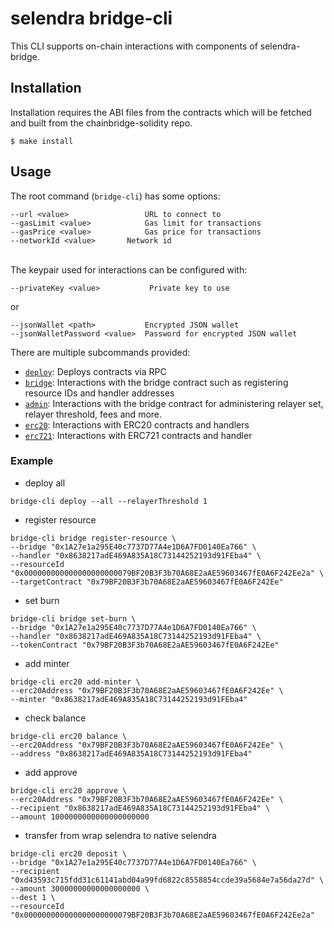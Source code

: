 # selendra bridge-cli
This CLI supports on-chain interactions with components of selendra-bridge.

## Installation 

Installation requires the ABI files from the contracts which will be fetched and built from the chainbridge-solidity repo.
```
$ make install
```

## Usage 

The root command (`bridge-cli`) has some options:
```
--url <value>                 URL to connect to
--gasLimit <value>            Gas limit for transactions 
--gasPrice <value>            Gas price for transactions 
--networkId <value>	      Network id
```
\
The keypair used for interactions can be configured with:
```
--privateKey <value>           Private key to use
```
or
```
--jsonWallet <path>           Encrypted JSON wallet
--jsonWalletPassword <value>  Password for encrypted JSON wallet
```

There are multiple subcommands provided:

- [`deploy`](docs/deploy.md): Deploys contracts via RPC
- [`bridge`](docs/bridge.md): Interactions with the bridge contract such as registering resource IDs and handler addresses
- [`admin`](docs/admin.md): Interactions with the bridge contract for administering relayer set, relayer threshold, fees and more.
- [`erc20`](docs/erc20.md): Interactions with ERC20 contracts and handlers
- [`erc721`](docs/erc721.md): Interactions with ERC721 contracts and handler

### Example
- deploy all
```
bridge-cli deploy --all --relayerThreshold 1
```
- register resource
```
bridge-cli bridge register-resource \
--bridge "0x1A27e1a295E40c7737D77A4e1D6A7FD0140Ea766" \
--handler "0x8638217adE469A835A18C73144252193d91FEba4" \
--resourceId "0x000000000000000000000079BF20B3F3b70A68E2aAE59603467fE0A6F242Ee2a" \
--targetContract "0x79BF20B3F3b70A68E2aAE59603467fE0A6F242Ee"
```
- set burn
```
bridge-cli bridge set-burn \
--bridge "0x1A27e1a295E40c7737D77A4e1D6A7FD0140Ea766" \
--handler "0x8638217adE469A835A18C73144252193d91FEba4" \
--tokenContract "0x79BF20B3F3b70A68E2aAE59603467fE0A6F242Ee"
```
- add minter
```
bridge-cli erc20 add-minter \
--erc20Address "0x79BF20B3F3b70A68E2aAE59603467fE0A6F242Ee" \
--minter "0x8638217adE469A835A18C73144252193d91FEba4"
```
- check balance
```
bridge-cli erc20 balance \
--erc20Address "0x79BF20B3F3b70A68E2aAE59603467fE0A6F242Ee" \
--address "0x8638217adE469A835A18C73144252193d91FEba4"
```
- add approve
```
bridge-cli erc20 approve \
--erc20Address "0x79BF20B3F3b70A68E2aAE59603467fE0A6F242Ee" \
--recipient "0x8638217adE469A835A18C73144252193d91FEba4" \
--amount 1000000000000000000000
```
- transfer from wrap selendra to native selendra
```
bridge-cli erc20 deposit \
--bridge "0x1A27e1a295E40c7737D77A4e1D6A7FD0140Ea766" \
--recipient "0xd43593c715fdd31c61141abd04a99fd6822c8558854ccde39a5684e7a56da27d" \
--amount 30000000000000000000 \
--dest 1 \
--resourceId "0x000000000000000000000079BF20B3F3b70A68E2aAE59603467fE0A6F242Ee2a"
```